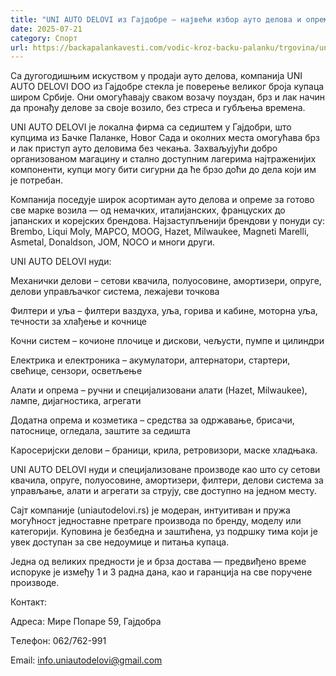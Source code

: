 ```yaml
---
title: "UNI AUTO DELOVI из Гајдобре – највећи избор ауто делова и опреме"
date: 2025-07-21
category: Спорт
url: https://backapalankavesti.com/vodic-kroz-backu-palanku/trgovina/uni-auto-delovi-iz-gajdobre-najveci-izbor-auto-delova-i-opreme/
---
```


Са дугогодишњим искуством у продаји ауто делова, компанија UNI AUTO DELOVI DOO из Гајдобре стекла је поверење великог броја купаца широм Србије. Они омогућавају сваком возачу поуздан, брз и лак начин да пронађу делове за своје возило, без стреса и губљења времена.

UNI AUTO DELOVI је локална фирма са седиштем у Гајдобри, што купцима из Бачке Паланке, Новог Сада и околних места омогућава брз и лак приступ ауто деловима без чекања. Захваљујући добро организованом магацину и стално доступним лагерима најтраженијих компоненти, купци могу бити сигурни да ће брзо доћи до дела који им је потребан.

Компанија поседује широк асортиман ауто делова и опреме за готово све марке возила — од немачких, италијанских, француских до јапанских и корејских брендова. Најзаступљенији брендови у понуди су: Brembo, Liqui Moly, MAPCO, MOOG, Hazet, Milwaukee, Magneti Marelli, Asmetal, Donaldson, JOM, NOCO и многи други.

UNI AUTO DELOVI нуди:

Механички делови – сетови квачила, полуосовине, амортизери, опруге, делови управљачког система, лежајеви точкова

Филтери и уља – филтери ваздуха, уља, горива и кабине, моторна уља, течности за хлађење и кочнице

Кочни систем – кочионе плочице и дискови, чељусти, пумпе и цилиндри

Електрика и електроника – акумулатори, алтернатори, стартери, свећице, сензори, осветљење

Алати и опрема – ручни и специјализовани алати (Hazet, Milwaukee), лампе, дијагностика, агрегати

Додатна опрема и козметика – средства за одржавање, брисачи, патоснице, огледала, заштите за седишта

Каросеријски делови – браници, крила, ретровизори, маске хладњака.

UNI AUTO DELOVI нуди и специјализоване производе као што су сетови квачила, опруге, полуосовине, амортизери, филтери, делови система за управљање, алати и агрегати за струју, све доступно на једном месту.

Сајт компаније (uniautodelovi.rs) је модеран, интуитиван и пружа могућност једноставне претраге производа по бренду, моделу или категорији. Куповина је безбедна и заштићена, уз подршку тима који је увек доступан за све недоумице и питања купаца.

Једна од великих предности је и брза достава — предвиђено време испоруке је између 1 и 3 радна дана, као и гаранција на све поручене производе.

Контакт:

Адреса: Мире Попаре 59, Гајдобра

Tелефон: 062/762-991

Email: info.uniautodelovi@gmail.com
